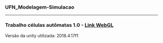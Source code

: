 ### UFN_Modelagem-Simulacao
---
### Trabalho células autômatas 1.0 - [Link WebGL](https://willianjohan.github.io/Modelagem-Simulacao/WebGL/index.html)
Versão da unity utilizada: 2018.4.17f1

